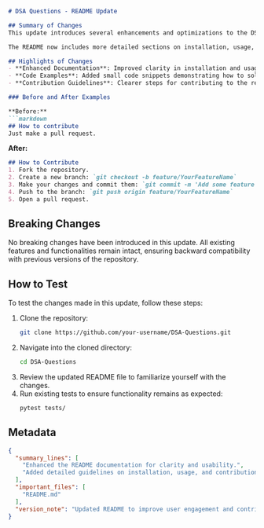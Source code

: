 ```markdown
# DSA Questions - README Update

## Summary of Changes
This update introduces several enhancements and optimizations to the DSA Questions repository, focusing on improving the clarity and usability of the README file. The changes aim to provide new users with a better understanding of the project, outline key features, and guide them on how to effectively contribute. Additionally, we have made minor formatting adjustments for consistency and readability.

The README now includes more detailed sections on installation, usage, and contribution guidelines. By streamlining the information and adding relevant examples, we hope to foster a more welcoming environment for developers looking to engage with data structures and algorithms through practical coding challenges.

## Highlights of Changes
- **Enhanced Documentation**: Improved clarity in installation and usage instructions.
- **Code Examples**: Added small code snippets demonstrating how to solve sample DSA problems.
- **Contribution Guidelines**: Clearer steps for contributing to the repository to encourage community involvement.

### Before and After Examples

**Before:**
```markdown
## How to contribute
Just make a pull request.
```

**After:**
```markdown
## How to Contribute
1. Fork the repository.
2. Create a new branch: `git checkout -b feature/YourFeatureName`
3. Make your changes and commit them: `git commit -m 'Add some feature'`
4. Push to the branch: `git push origin feature/YourFeatureName`
5. Open a pull request.
```

## Breaking Changes
No breaking changes have been introduced in this update. All existing features and functionalities remain intact, ensuring backward compatibility with previous versions of the repository.

## How to Test
To test the changes made in this update, follow these steps:
1. Clone the repository: 
   ```bash
   git clone https://github.com/your-username/DSA-Questions.git
   ```
2. Navigate into the cloned directory:
   ```bash
   cd DSA-Questions
   ```
3. Review the updated README file to familiarize yourself with the changes.
4. Run existing tests to ensure functionality remains as expected:
   ```bash
   pytest tests/
   ```

## Metadata
```json
{
  "summary_lines": [
    "Enhanced the README documentation for clarity and usability.",
    "Added detailed guidelines on installation, usage, and contribution."
  ],
  "important_files": [
    "README.md"
  ],
  "version_note": "Updated README to improve user engagement and contribution process."
}
```
```